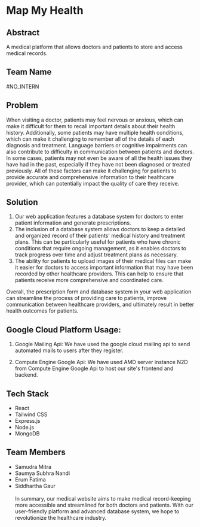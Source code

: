 # Map My Health

## Abstract

A medical platform that allows doctors and patients to store and access medical records.


## Team Name

#NO_INTERN


## Problem

When visiting a doctor, patients may feel nervous or anxious, which can make it difficult for them to recall important details about their health history. Additionally, some patients may have multiple health conditions, which can make it challenging to remember all of the details of each diagnosis and treatment. Language barriers or cognitive impairments can also contribute to difficulty in communication between patients and doctors. In some cases, patients may not even be aware of all the health issues they have had in the past, especially if they have not been diagnosed or treated previously. All of these factors can make it challenging for patients to provide accurate and comprehensive information to their healthcare provider, which can potentially impact the quality of care they receive.


## Solution

1. Our web application features a database system for doctors to enter patient information and generate prescriptions.
2. The inclusion of a database system allows doctors to keep a detailed and organized record of their patients' medical history and treatment plans. This can be particularly useful for patients who have chronic conditions that require ongoing management, as it enables doctors to track progress over time and adjust treatment plans as necessary.
3. The ability for patients to upload images of their medical files can make it easier for doctors to access important information that may have been recorded by other healthcare providers. This can help to ensure that patients receive more comprehensive and coordinated care.

Overall, the prescription form and database system in your web application can streamline the process of providing care to patients, improve communication between healthcare providers, and ultimately result in better health outcomes for patients.



## Google Cloud Platform Usage:

1. Google Mailing Api:
   We have used the google cloud mailing api to send automated mails to users after they register.

2. Compute Engine Google Api:
   We have used AMD server instance N2D from Compute Engine Google Api to host our site's frontend and backend.


## Tech Stack

- React
- Tailwind CSS
- Express.js
- Node.js
- MongoDB


## Team Members

- Samudra Mitra
- Saumya Subhra Nandi
- Erum Fatima
- Siddhartha Gaur  
  <br>
  In summary, our medical website aims to make medical record-keeping more accessible and streamlined for both doctors and patients. With our user-friendly platform and advanced database system, we hope to revolutionize the healthcare industry.

